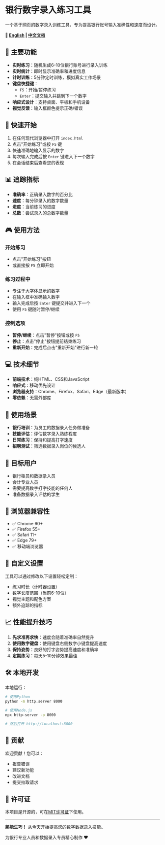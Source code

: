 # 银行数字录入练习工具

一个基于网页的数字录入训练工具，专为提高银行账号输入准确性和速度而设计。

**📖 [English](README.md) | [中文文档](README_CN.md)**

## 🎯 主要功能

- **实时练习**：随机生成6-10位银行账号进行录入训练
- **实时统计**：即时显示准确率和进度信息
- **计时训练**：5分钟定时训练，模拟真实工作场景
- **键盘快捷键**：
  - `F5`：开始/暂停练习
  - `Enter`：提交输入并跳到下一个数字
- **响应式设计**：支持桌面、平板和手机设备
- **视觉反馈**：输入框颜色提示正确/错误

## 🚀 快速开始

1. 在任何现代浏览器中打开 `index.html`
2. 点击"开始练习"或按 `F5` 键
3. 快速准确地输入显示的数字
4. 每次输入完成后按 `Enter` 键进入下一个数字
5. 在会话结束后查看您的表现

## 📊 追踪指标

- **准确率**：正确录入数字的百分比
- **速度**：每分钟录入的数字数量
- **进度**：当前练习的进度
- **总数**：尝试录入的总数字数量

## 🎮 使用方法

### 开始练习
- 点击"开始练习"按钮
- 或直接按 `F5` 立即开始

### 练习过程中
- 专注于大字体显示的数字
- 在输入框中准确输入数字
- 输入完成后按 `Enter` 键提交并进入下一个
- 使用 `F5` 键随时暂停/继续

### 控制选项
- **暂停/继续**：点击"暂停"按钮或按 `F5`
- **停止**：点击"停止"按钮提前结束练习
- **重新开始**：完成后点击"重新开始"进行新一轮

## 💻 技术细节

- **前端技术**：纯HTML、CSS和JavaScript
- **响应式**：移动优先设计
- **浏览器支持**：Chrome、Firefox、Safari、Edge（最新版本）
- **零依赖**：无需外部库

## 🏦 使用场景

- **银行培训**：为员工的数据录入任务做准备
- **技能评估**：评估数字录入熟练程度
- **日常练习**：保持和提高打字速度
- **招聘测试**：筛选数据录入岗位的候选人

## 🎯 目标用户

- 银行柜员和数据录入员
- 会计专业人员
- 需要提高数字打字技能的任何人
- 准备数据录入评估的学生

## 📱 浏览器兼容性

- ✅ Chrome 60+
- ✅ Firefox 55+
- ✅ Safari 11+
- ✅ Edge 79+
- ✅ 移动端浏览器

## 🔧 自定义设置

工具可以通过修改以下设置轻松定制：
- 练习时长（计时器设置）
- 数字长度范围（当前6-10位）
- 视觉主题和配色方案
- 额外追踪的指标

## 📈 性能提升技巧

1. **先求准再求快**：速度会随着准确率自然提升
2. **使用数字键盘**：使用键盘右侧数字小键盘提高速度
3. **保持姿势**：良好的打字姿势提高速度和准确率
4. **定期练习**：每天5-10分钟效果最佳

## 🛠️ 本地开发

本地运行：

```bash
# 使用Python
python -m http.server 8000

# 使用Node.js
npx http-server -p 8000

# 然后打开 http://localhost:8000
```

## 🤝 贡献

欢迎贡献！您可以：
- 报告错误
- 建议新功能
- 改进文档
- 提交拉取请求

## 📄 许可证

本项目是开源的，可在[MIT许可证](LICENSE)下使用。

---

**熟能生巧！** 从今天开始提高您的数字数据录入技能。

为银行专业人员和数据录入专员精心制作 ❤️